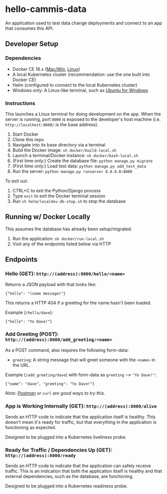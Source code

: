 # hello-cammis-data

An application used to test data change deployments and connect to an app that consumes this API.

## Developer Setup

### Dependencies

- Docker CE 18.x ([Mac/Win](https://www.docker.com/products/docker-engine), [Linux](https://hub.docker.com/search/?offering=community&operating_system=linux&platform=server&q=&type=edition))
- A local Kubernetes cluster (recommendation: use the one built into Docker CE)
- Helm (configured to connect to the local Kubernetes cluster)
- Windows only: A Linux-like terminal, such as [Ubuntu for Windows](https://www.microsoft.com/en-us/p/ubuntu/9nblggh4msv6?activetab=pivot:overviewtab)

### Instructions

This launches a Linux terminal for doing development on the app. When the server is running, port `8000` is exposed to the developer's host machine (i.e. `http://localhost:8000/` is the base address).

1. Start Docker
1. Clone this repo
1. Navigate into its base directory via a terminal
1. Build the Docker image: `sh docker/build-local.sh`
1. Launch a terminal/Docker instance: `sh docker/bash-local.sh`
1. (First time only:) Create the database file: `python manage.py migrate`
1. (First time only:) Load test data: `python manage.py add_test_data`
1. Run the server: `python manage.py runserver 0.0.0.0:8000`

To exit out:

1. CTRL+C to exit the Python/Django process
1. Type `exit` to exit the Docker terminal session
1. Run `sh helm/localdev-db-stop.sh` to stop the database

## Running w/ Docker Locally

This assumes the database has already been setup/migrated.

1. Run the application: `sh docker/run-local.sh`
1. Visit any of the endpoints listed below via HTTP

## Endpoints

### Hello (GET): `http://(address):8000/hello/<name>`

Returns a JSON payload with that looks like:

`{"hello": "(some message)"}`

This returns a HTTP 404 if a greeting for the name hasn't been loaded.

Example (`/hello/dave`):

`{"hello": "Yo Dave!"}`

### Add Greeting (POST): `http://(address):8000/add_greeting/<name>`

As a POST command, also requires the following form-data:

- `greeting`: A string message that will greet someone with the `<name>` in the URL.

Example (`/add_greeting/dave`) with form-data as `greeting` --> `"Yo Dave!"`:

`{"name": "dave", "greeting": "Yo Dave!"}`

_Note: [Postman](https://www.getpostman.com) or `curl` are good ways to try this._

### App is Working Internally (GET): `http://(address):8000/alive`

Sends an HTTP code to indicate that the application itself is healthy. This doesn't mean it's ready for traffic, but that everything in the application is functioning as expected.

Designed to be plugged into a Kubernetes liveliness probe.

### Ready for Traffic / Dependencies Up (GET): `http://(address):8000/ready`

Sends an HTTP code to indicate that the application can safely receive traffic. This is an indication that both the application itself is healthy and that external dependencies, such as the database, are functioning.

Designed to be plugged into a Kubernetes readiness probe.